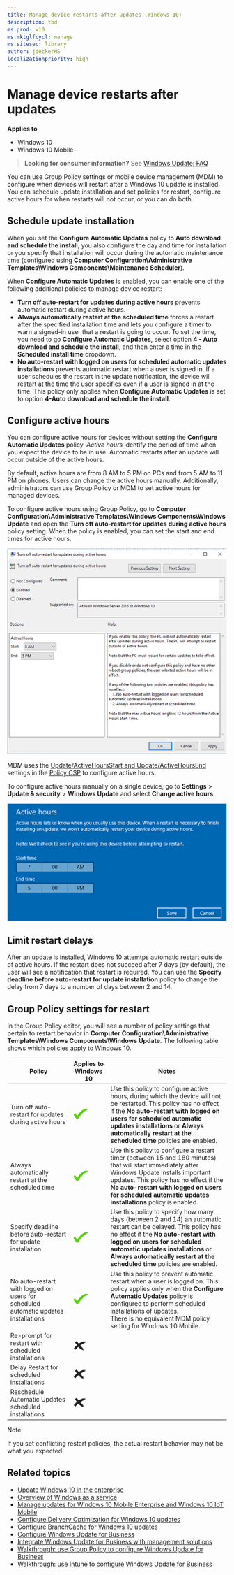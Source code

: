 ```yaml
---
title: Manage device restarts after updates (Windows 10)
description: tbd
ms.prod: w10
ms.mktglfcycl: manage
ms.sitesec: library
author: jdeckerMS
localizationpriority: high
---
```


# Manage device restarts after updates


**Applies to**

- Windows 10
- Windows 10 Mobile 

> **Looking for consumer information?** See [Windows Update: FAQ](https://support.microsoft.com/help/12373/windows-update-faq) 

You can use Group Policy settings or mobile device management (MDM) to configure when devices will restart after a Windows 10 update is installed. You can schedule update installation and set policies for restart, configure active hours for when restarts will not occur, or you can do both.

## Schedule update installation

When you set the **Configure Automatic Updates** policy to **Auto download and schedule the install**, you also configure the day and time for installation or you specify that installation will occur during the automatic maintenance time (configured using **Computer Configuration\Administrative Templates\Windows Components\Maintenance Scheduler**).

When **Configure Automatic Updates** is enabled, you can enable one of the following additional policies to manage device restart:

- **Turn off auto-restart for updates during active hours** prevents automatic restart during active hours.
- **Always automatically restart at the scheduled time** forces a restart after the specified installation time and lets you configure a timer to warn a signed-in user that a restart is going to occur. To set the time, you need to go **Configure Automatic Updates**, select option **4 - Auto download and schedule the install**, and then enter a time in the **Scheduled install time** dropdown.
- **No auto-restart with logged on users for scheduled automatic updates installations** prevents automatic restart when a user is signed in. If a user schedules the restart in the update notification, the device will restart at the time the user specifies even if a user is signed in at the time. This policy only applies when **Configure Automatic Updates** is set to option **4-Auto download and schedule the install**. 

## Configure active hours

You can configure active hours for devices without setting the **Configure Automatic Updates** policy. *Active hours* identify the period of time when you expect the device to be in use. Automatic restarts after an update will occur outside of the active hours. 

By default, active hours are from 8 AM to 5 PM on PCs and from 5 AM to 11 PM on phones. Users can change the active hours manually. Additionally, administrators can use Group Policy or MDM to set active hours for managed devices.

To configure active hours using Group Policy, go to **Computer Configuration\Administrative Templates\Windows Components\Windows Update** and open the **Turn off auto-restart for updates during active hours** policy setting. When the policy is enabled, you can set the start and end times for active hours.

![Use Group Policy to configure active hours](images/waas-active-hours-policy.png)

MDM uses the [Update/ActiveHoursStart and Update/ActiveHoursEnd](https://msdn.microsoft.com/library/windows/hardware/dn904962.aspx#Update_ActiveHoursEnd) settings in the [Policy CSP](https://msdn.microsoft.com/library/windows/hardware/dn904962.aspx) to configure active hours.

To configure active hours manually on a single device, go to **Settings** > **Update & security** > **Windows Update** and select **Change active hours**.

![Change active hours](images/waas-active-hours.png)

## Limit restart delays

After an update is installed, Windows 10 attemtps automatic restart outside of active hours. If the restart does not succeed after 7 days (by default), the user will see a notification that restart is required. You can use the **Specify deadline before auto-restart for update installation** policy to change the delay from 7 days to a number of days between 2 and 14.

## Group Policy settings for restart

In the Group Policy editor, you will see a number of policy settings that pertain to restart behavior in **Computer Configuration\Administrative Templates\Windows Components\Windows Update**. The following table shows which policies apply to Windows 10.

| Policy | Applies to Windows 10 | Notes |
| --- | --- | --- |
| Turn off auto-restart for updates during active hours | ![yes](images/checkmark.png) | Use this policy to configure active hours, during which the device will not be restarted. This policy has no effect if the **No auto-restart with logged on users for scheduled automatic updates installations** or **Always automatically restart at the scheduled time** policies are enabled.  |
| Always automatically restart at the scheduled time | ![yes](images/checkmark.png) | Use this policy to configure a restart timer (between 15 and 180 minutes) that will start immediately after Windows Update installs important updates. This policy has no effect if the **No auto-restart with logged on users for scheduled automatic updates installations** policy is enabled. |
| Specify deadline before auto-restart for update installation | ![yes](images/checkmark.png)  | Use this policy to specify how many days (between 2 and 14) an automatic restart can be delayed. This policy has no effect if the **No auto-restart with logged on users for scheduled automatic updates installations** or **Always automatically restart at the scheduled time** policies are enabled.  |
| No auto-restart with logged on users for scheduled automatic updates installations | ![yes](images/checkmark.png) | Use this policy to prevent automatic restart when a user is logged on. This policy applies only when the **Configure Automatic Updates** policy is configured to perform scheduled installations of updates. <br>There is no equivalent MDM policy setting for Windows 10 Mobile. |
| Re-prompt for restart with scheduled installations | ![no](images/crossmark.png) |   |
| Delay Restart for scheduled installations | ![no](images/crossmark.png) |   |
| Reschedule Automatic Updates scheduled installations | ![no](images/crossmark.png) |   |

>[!NOTE]
>If you set conflicting restart policies, the actual restart behavior may not be what you expected. 





## Related topics

- [Update Windows 10 in the enterprise](waas-update-windows-10.md)
- [Overview of Windows as a service](waas-overview.md)
- [Manage updates for Windows 10 Mobile Enterprise and Windows 10 IoT Mobile](waas-mobile-updates.md) 
- [Configure Delivery Optimization for Windows 10 updates](waas-delivery-optimization.md)
- [Configure BranchCache for Windows 10 updates](waas-branchcache.md)
- [Configure Windows Update for Business](waas-configure-wufb.md)
- [Integrate Windows Update for Business with management solutions](waas-integrate-wufb.md)
- [Walkthrough: use Group Policy to configure Windows Update for Business](waas-wufb-group-policy.md)
- [Walkthrough: use Intune to configure Windows Update for Business](waas-wufb-intune.md)








